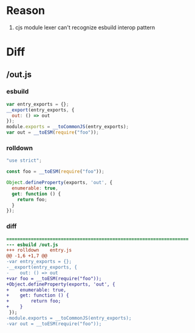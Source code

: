 # Reason
1. cjs module lexer can't recognize esbuild interop pattern
# Diff
## /out.js
### esbuild
```js
var entry_exports = {};
__export(entry_exports, {
  out: () => out
});
module.exports = __toCommonJS(entry_exports);
var out = __toESM(require("foo"));
```
### rolldown
```js
"use strict";

const foo = __toESM(require("foo"));

Object.defineProperty(exports, 'out', {
  enumerable: true,
  get: function () {
    return foo;
  }
});
```
### diff
```diff
===================================================================
--- esbuild	/out.js
+++ rolldown	entry.js
@@ -1,6 +1,7 @@
-var entry_exports = {};
-__export(entry_exports, {
-    out: () => out
+var foo = __toESM(require("foo"));
+Object.defineProperty(exports, 'out', {
+    enumerable: true,
+    get: function () {
+        return foo;
+    }
 });
-module.exports = __toCommonJS(entry_exports);
-var out = __toESM(require("foo"));

```